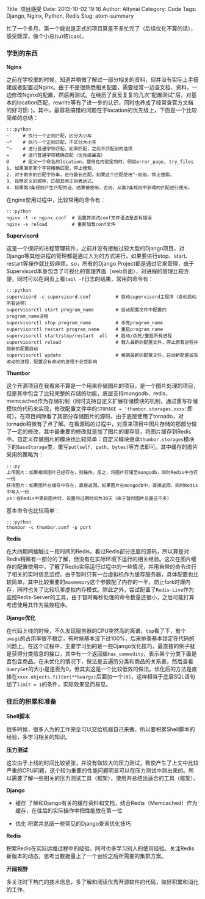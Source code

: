 Title: 项目感受
Date: 2013-10-02 19:16
Author: Altynai
Category: Code
Tags: Django, Nginx, Python, Redis
Slug: atom-summary

忙了一个多月，第一个能说是正式的项目算差不多忙完了（后续优化不算的话），感受颇深，做个小总(tu)结(cao)。

### 学到的东西

**Nginx**  

之前在学校里的时候，知道并稍微了解过一部分相关的资料，但并没有实际上手搭建或者配置过Nginx。由于不是很熟悉相关配置，需要经常一边查文档、资料，一边修改Nginx的配置，然后再测试。在经历了反反复复的几次“配置测试”后，对基本的location匹配，rewrite等有了进一步的认识，同时也养成了经常查官方文档的好习惯: )。其中，最容易搞错的问题在于location的优先级上，下面是一个比较简单的总结：

    :::python
    ~     # 执行一个正则匹配，区分大小写
    ~*    # 执行一个正则匹配，不区分大小写
    ^~    # 进行普通字符匹配，如果匹配，之后不匹配别的选项
    =     # 进行普通字符精确匹配（优先级最高）
    @     # 定义一个命名的location，使用在内部定向时，例如error_page, try_files
    1. 如果满足某个字符精确匹配，停止搜索。
    2. 对于剩余的匹配字符串，进行最长匹配。如果这个匹配使用^~前缀，停止搜索。
    3. 按照定义的顺序，匹配其他正则表达式。
    4. 如果第3条规则产生匹配的话，结果被使用，否则，从第2条规则中获得的匹配进行使用。

在nginx使用过程中，比较常用的命令有：

    :::python
    nginx -t -c nginx.conf  # 设置并测试conf文件语法是否有错误
    nginx -s reload         # 重新加载conf文件

**Supervisord**

这是一个很好的进程管理软件，之前并没有接触过较大型的Django项目，对Django等其他进程的管理都是通过人为的方式进行，如果要进行stop、start、restart等操作就比较麻烦。so，所有的Django Project都是通过它来管理，由于Supervisord本身包含了可视化的管理界面（web页面），对进程的管理比较方便，同时可以在网页上看`tail -f`日志的结果，常用的命令有：

    :::python
    supervisord -c supervisord.conf         # 启动supervisord主程序（自动启动所有进程）
    supervisorctl start program_name        # 启动配置文件中配置的program_name进程
    supervisorctl stop program_name         # 杀死program_name
    supervisorctl restart program_name      # 重启program_name
    supervisorctl start/stop/restart  all   # 启动/杀死/重启所有进程
    supervisorctl reload                    # 载入最新的配置文件，停止原有进程并按新的配置启动
    supervisorctl update                    # 根据最新的配置文件，启动新配置或有改动的进程，配置没有改动的进程不会受影响

**Thumbor**

这个开源项目在我看来不算是一个用来存储图片的项目，是一个图片处理的项目，但是其中包含了比较完整的存储的功能，底层支持mongodb、redis、memcached作为存储机制（同时支持自定义扩展存储模块的机制，通过重写存储模块的代码来实现，修改配置文件中的`STORAGE = 'thumbor.storages.xxxx'`即可）。在项目间隙看了其部分存储图片的源码，由于底层使用了tornado，对tornado稍微有了点了解。在看源码的过程中，对原来项目中图片存储的那部分做了一定的修改，其中最重要的修改就是加了图片的缓存层，将图片缓存到Redis中。自定义存储图片的模块也比较简单：自定义模块继承`thumbor.storages`模块下的`BaseStorage`类，重写`put(self, path, bytes)`等方法即可。其中缓存的图片采用的策略为：

    :::py
    上传图片：如果相同图片已经存在，则操作。反之，将图片存储至mongodb，同时Redis中也存一份
    获得图片：如果图片在缓存中存在，直接返回。如果图片在mongodb中，直接返回，同时Redis中写入一份
    ps：在Redis中更新图片时，设置的过期时间为30天（由于暂时图片总量还不多）  
    
基本命令也比较简单：

    :::python
    thumbor -c thumbor.conf -p port

**Redis**

在大四期间接触过一段时间的Redis，看过Redis部分底层的源码，所以算是对Redis稍微有一部分的了解，但没有在实际环境下运行的相关经验。这次在图片缓存的配置使用中，了解了Redis实际运行过程中的一些情况，并用自带的命令进行了相关的实时信息监控。由于暂时只有一台虚拟机作为缓存服务器，具体配置也比较简单，其中比较重要的`maxmemory`这个参数配了内存的一半，防止fork时爆内存，同时也关了比较坑爹虚拟内存模式。除此之外，尝试配置了`Redis-Live`作为监控Redis-Server的工具，由于暂时每秒处理的命令数量还很小，之后可能打算考虑使用其作为监控程序。

**Django优化**

在代码上线的时候，不久发现服务器的CPU突然高的离谱，`top`看了下，有个`uwsgi`的占用率很不稳定，有时候基本没下过100%，后来排查基本锁定在代码的问题上。在这个过程中，主要学习到的是一些Django优化技巧，最直接的例子就是获得分类信息的接口，其中有一个返回值`has_commodity`，表示某个分类下面是否包含商品。在未优化的情况下，做法是去遍历分类和商品的关系表，然后查看`QuerySet`的大小是是否为0，但其实这是一个比较低效的做法。优化后的方法是直接在`xxxx.objects.filter(**kwargs)`后面加一个`[0]`，这样相当于底层SQL语句加了`limit = 1`的条件，实际效果显而易见。

### 往后的积累和准备

**Shell脚本**

很多时候，很多人为的工作完全可以交给机器自己来做，所以要积累Shell脚本的经验，多学习相关的知识。

**压力测试**

这次由于上线的时间比较紧张，并没有做较大的压力测试，致使产生了上文中比较严重的CPU问题，这个较为重要的性能问题明显可以在压力测试中测出来的。所以需要了解一些相关的压力测试工具（框架），使用并总结出适合的工具（框架）。

**Django**

* 缓存
了解和Django有关的缓存资料和文档，结合Redis（Memcached）作为缓存，在往后的实际操作中把性能放在第一位  

* 优化
积累并总结一些常见的Django查询优化技巧

**Redis**

积累Redis在实际运维过程中的经验，同时也多学习别人的使用经验。关注Redis新版本的动态，思考当数据量上了一个台阶之后所需要的集群方案。

**开阔视野**

多关注时下热门的技术信息，多了解和阅读优秀开源软件的代码，做好积累和消化的工作。
